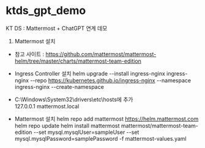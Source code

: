 # ktds_gpt_demo
KT DS : Mattermost + ChatGPT 연계 데모

1. Mattermost 설치
  - 참고 사이트 : https://github.com/mattermost/mattermost-helm/tree/master/charts/mattermost-team-edition

  - Ingress Controller 설치
    helm upgrade --install ingress-nginx ingress-nginx --repo https://kubernetes.github.io/ingress-nginx --namespace ingress-nginx --create-namespace

  - C:\Windows\System32\drivers\etc\hosts에 추가 <br>
    127.0.0.1 mattermost.local

  - Mattermost 설치
    helm repo add mattermost https://helm.mattermost.com
    helm repo update
    helm install mattermost mattermost/mattermost-team-edition --set mysql.mysqlUser=sampleUser --set mysql.mysqlPassword=samplePassword -f mattermost-values.yaml
    

